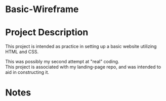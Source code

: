 # Basic-Wireframe

# Project Description
This project is intended as practice in setting up a basic website utilizing HTML and CSS.<br>

This was possibly my second attempt at "real" coding.<br>
This project is associated with my landing-page repo, and was intended to aid in constructing it.<br>

# Notes
<br>
